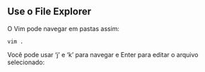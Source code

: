 Use o File Explorer
-------------------

O Vim pode navegar em pastas assim:
```
vim .
```
Você pode usar ‘j’ e ‘k’ para navegar e
Enter para editar o arquivo selecionado:

